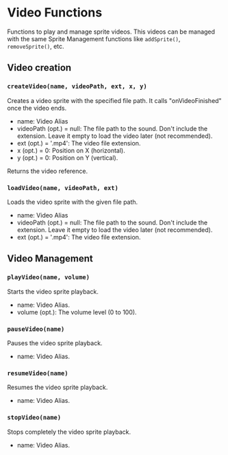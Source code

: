 # Video Functions

Functions to play and manage sprite videos.
This videos can be managed with the same Sprite Management functions like `addSprite()`, `removeSprite()`, etc.

## Video creation

### `createVideo(name, videoPath, ext, x, y)`

Creates a video sprite with the specified file path. It calls "onVideoFinished" once the video ends.

- name: Video Alias
- videoPath (opt.) = null: The file path to the sound. Don't include the extension. Leave it empty to load the video later (not recommended).
- ext (opt.) = '.mp4': The video file extension.
- x (opt.) = 0: Position on X (horizontal).
- y (opt.) = 0: Position on Y (vertical).

Returns the video reference.

### `loadVideo(name, videoPath, ext)`

Loads the video sprite with the given file path.

- name: Video Alias
- videoPath (opt.) = null: The file path to the sound. Don't include the extension. Leave it empty to load the video later (not recommended).
- ext (opt.) = '.mp4': The video file extension.

## Video Management

### `playVideo(name, volume)`

Starts the video sprite playback.

- name: Video Alias.
- volume (opt.): The volume level (0 to 100).

### `pauseVideo(name)`

Pauses the video sprite playback.

- name: Video Alias.

### `resumeVideo(name)`

Resumes the video sprite playback.

- name: Video Alias.

### `stopVideo(name)`

Stops completely the video sprite playback.

- name: Video Alias.
